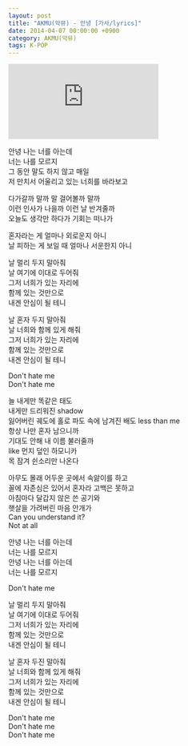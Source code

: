 ```yaml
---
layout: post
title: "AKMU(악뮤) - 안녕 [가사/lyrics]"
date: 2014-04-07 00:00:00 +0900
category: AKMU(악뮤)
tags: K-POP
---
```


<div class="youtube-iframe-container iframe-16-to-9">
    <iframe src="https://www.youtube.com/embed/JMpW1WR8wbI" title="AKMU(악뮤) - 안녕" frameborder="0" allow="accelerometer; autoplay; clipboard-write; encrypted-media; gyroscope; picture-in-picture; web-share" allowfullscreen></iframe>
</div>

안녕 나는 너를 아는데  
너는 나를 모르지  
그 동안 말도 하지 않고 매일  
저 만치서 어울리고 있는 너희를 바라보고

다가갈까 말까 말 걸어볼까 말까  
이런 인사가 나을까 이런 날 반겨줄까  
오늘도 생각만 하다가 기회는 떠나가

혼자라는 게 얼마나 외로운지 아니  
날 피하는 게 보일 때 얼마나 서운한지 아니

날 멀리 두지 말아줘  
날 여기에 이대로 두어줘   
그저 너희가 있는 자리에   
함께 있는 것만으로   
내겐 안심이 될 테니

날 혼자 두지 말아줘   
날 너희와 함께 있게 해줘   
그저 너희가 있는 자리에   
함께 있는 것만으로   
내겐 안심이 될 테니

Don't hate me   
Don't hate me

늘 내게만 똑같은 태도  
내게만 드리워진 shadow  
잃어버린 궤도에 홀로 파도 속에 남겨진 배도 less than me  
항상 나만 혼자 남으니까  
기대도 안해 내 이름 불러줄까  
like 먼지 덮인 하모니카  
목 잠겨 쉰소리만 나온다

아무도 몰래 어두운 곳에서 속앓이를 하고  
꼴에 자존심은 있어서 혼자라 고백은 못하고  
아침마다 달갑지 않은 쓴 공기와  
햇살을 가려버린 마음 안개가  
Can you understand it?  
Not at all

안녕 나는 너를 아는데  
너는 나를 모르지  
안녕 나는 너를 아는데  
너는 나를 모르지

Don't hate me

날 멀리 두지 말아줘  
날 여기에 이대로 두어줘   
그저 너희가 있는 자리에   
함께 있는 것만으로   
내겐 안심이 될 테니

날 혼자 두진 말아줘   
날 너희와 함께 있게 해줘   
그저 너희가 있는 자리에   
함께 있는 것만으로   
내겐 안심이 될 테니

Don't hate me  
Don't hate me  
Don't hate me
